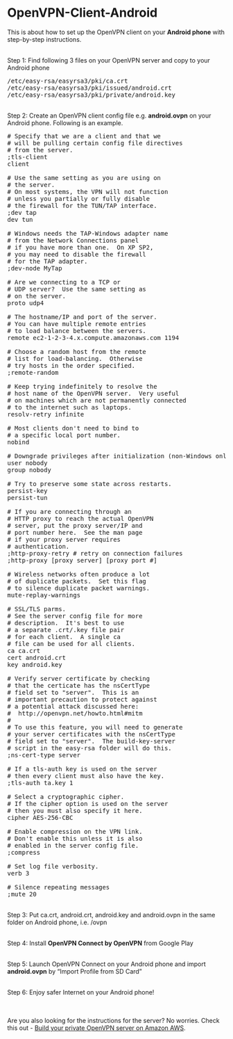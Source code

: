 # OpenVPN-Client-Android
<p>This is about how to set up the OpenVPN client on your <b>Android phone</b> with step-by-step instructions.</p>


<p><br>Step 1: Find following 3 files on your OpenVPN server and copy to your Android phone</p>

<pre>
/etc/easy-rsa/easyrsa3/pki/ca.crt
/etc/easy-rsa/easyrsa3/pki/issued/android.crt
/etc/easy-rsa/easyrsa3/pki/private/android.key
</pre>

<p><br>Step 2: Create an OpenVPN client config file e.g. <b>android.ovpn</b> on your Android phone. Following is an example.</p>

<pre>
# Specify that we are a client and that we
# will be pulling certain config file directives
# from the server.
;tls-client
client

# Use the same setting as you are using on
# the server.
# On most systems, the VPN will not function
# unless you partially or fully disable
# the firewall for the TUN/TAP interface.
;dev tap
dev tun

# Windows needs the TAP-Windows adapter name
# from the Network Connections panel
# if you have more than one.  On XP SP2,
# you may need to disable the firewall
# for the TAP adapter.
;dev-node MyTap

# Are we connecting to a TCP or
# UDP server?  Use the same setting as
# on the server.
proto udp4

# The hostname/IP and port of the server.
# You can have multiple remote entries
# to load balance between the servers.
remote ec2-1-2-3-4.x.compute.amazonaws.com 1194

# Choose a random host from the remote
# list for load-balancing.  Otherwise
# try hosts in the order specified.
;remote-random

# Keep trying indefinitely to resolve the
# host name of the OpenVPN server.  Very useful
# on machines which are not permanently connected
# to the internet such as laptops.
resolv-retry infinite

# Most clients don't need to bind to
# a specific local port number.
nobind

# Downgrade privileges after initialization (non-Windows only)
user nobody
group nobody

# Try to preserve some state across restarts.
persist-key
persist-tun

# If you are connecting through an
# HTTP proxy to reach the actual OpenVPN
# server, put the proxy server/IP and
# port number here.  See the man page
# if your proxy server requires
# authentication.
;http-proxy-retry # retry on connection failures
;http-proxy [proxy server] [proxy port #]

# Wireless networks often produce a lot
# of duplicate packets.  Set this flag
# to silence duplicate packet warnings.
mute-replay-warnings

# SSL/TLS parms.
# See the server config file for more
# description.  It's best to use
# a separate .crt/.key file pair
# for each client.  A single ca
# file can be used for all clients.
ca ca.crt
cert android.crt
key android.key

# Verify server certificate by checking
# that the certicate has the nsCertType
# field set to "server".  This is an
# important precaution to protect against
# a potential attack discussed here:
#  http://openvpn.net/howto.html#mitm
#
# To use this feature, you will need to generate
# your server certificates with the nsCertType
# field set to "server".  The build-key-server
# script in the easy-rsa folder will do this.
;ns-cert-type server

# If a tls-auth key is used on the server
# then every client must also have the key.
;tls-auth ta.key 1

# Select a cryptographic cipher.
# If the cipher option is used on the server
# then you must also specify it here.
cipher AES-256-CBC

# Enable compression on the VPN link.
# Don't enable this unless it is also
# enabled in the server config file.
;compress

# Set log file verbosity.
verb 3

# Silence repeating messages
;mute 20
</pre>

<p><br>Step 3: Put ca.crt, android.crt, android.key and android.ovpn in the same folder on Android phone, i.e. /ovpn</p>

<p><br>Step 4: Install <b>OpenVPN Connect by OpenVPN</b> from Google Play</p>

<p><br>Step 5: Launch OpenVPN Connect on your Android phone and import <b>android.ovpn</b> by “Import Profile from SD Card”</p>

<p><br>Step 6: Enjoy safer Internet on your Android phone!</p>


<p><br><br>Are you also looking for the instructions for the server? No worries. Check this out - <a href="https://github.com/fredmeng/OpenVPN-Server" target="_blank">Build your private OpenVPN server on Amazon AWS</a>. </p>
